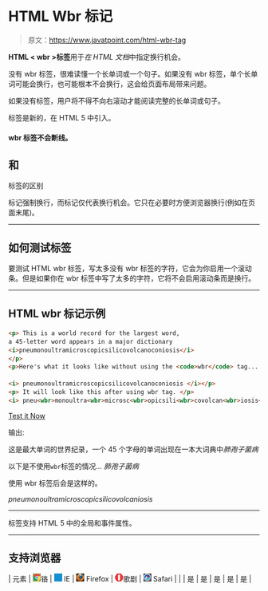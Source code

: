 # HTML Wbr 标记

> 原文：<https://www.javatpoint.com/html-wbr-tag>

**HTML < wbr >标签**用于*在 HTML 文档*中指定换行机会。

没有 wbr 标签，很难读懂一个长单词或一个句子。如果没有 wbr 标签，单个长单词可能会换行，也可能根本不会换行，这会给页面布局带来问题。

如果没有<wbr>标签，用户将不得不向右滚动才能阅读完整的长单词或句子。

<wbr>标签是新的，在 HTML 5 中引入。

#### wbr 标签不会断线。

## <wbr>和
标签的区别

标记强制换行，而<wbr>标记仅代表换行机会。它只在必要时方便浏览器换行(例如在页面末尾)。

* * *

## 如何测试<wbr>标签

要测试 HTML wbr 标签，写太多没有 wbr 标签的字符，它会为你启用一个滚动条。但是如果你在 wbr 标签中写了太多的字符，它将不会启用滚动条而是换行。

* * *

## HTML wbr 标记示例

```html
<p> This is a world record for the largest word, 
a 45-letter word appears in a major dictionary 
<i>pneumonoultramicroscopicsilicovolcanoconiosis</i>
</p>
<p>Here's what it looks like without using the <code>wbr</code> tag...

<i> pneumonoultramicroscopicsilicovolcanoconiosis </i></p>
<p> It will look like this after using wbr tag. </p>
<i> pneu<wbr>monoultra<wbr>microsc<wbr>opicsili<wbr>covolcan<wbr>iosis</i>

```

[Test it Now](https://www.javatpoint.com/oprweb/test.jsp?filename=htmlwbrtag1)

输出:

这是最大单词的世界纪录，一个 45 个字母的单词出现在一本大词典中*肺孢子菌病*

以下是不使用`wbr`标签的情况...
*肺孢子菌病*

使用 wbr 标签后会是这样的。

*pneu<wbr>monoultra<wbr>microsc<wbr>opicsili<wbr>covolcan<wbr>iosis*

* * *

<wbr>标签支持 HTML 5 中的全局和事件属性。

* * *

## 支持浏览器

| 元素 | ![chrome browser](img/4fbdc93dc2016c5049ed108e7318df19.png)铬 | ![ie browser](img/83dd23df1fe8373fd5bf054b2c1dd88b.png) IE | ![firefox browser](img/4f001fff393888a8a807ed29b28145d1.png) Firefox | ![opera browser](img/6cad4a592cc69a052056a0577b4aac65.png)歌剧 | ![safari browser](img/a0f6a9711a92203c5dc5c127fe9c9fca.png) Safari |
| <wbr> | 是 | 是 | 是 | 是 | 是 |